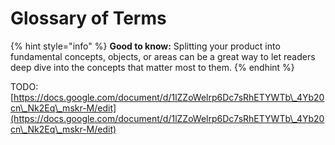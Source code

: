 # Glossary of Terms

{% hint style="info" %}
**Good to know:** Splitting your product into fundamental concepts, objects, or areas can be a great way to let readers deep dive into the concepts that matter most to them.
{% endhint %}

TODO:  [https://docs.google.com/document/d/1lZZoWelrp6Dc7sRhETYWTb\_4Yb20cn\_Nk2Eq\_mskr-M/edit](https://docs.google.com/document/d/1lZZoWelrp6Dc7sRhETYWTb\_4Yb20cn\_Nk2Eq\_mskr-M/edit)
